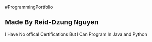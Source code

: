 #ProgrammingPortfolio
## Made By Reid-Dzung Nguyen
I Have No offical Certifications But I Can Program In Java and Python

